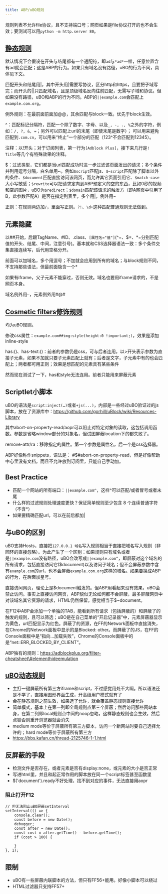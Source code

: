 ```yaml
---
title: ABP/uBO规则
---
```


规则列表不允许file协议，且不支持端口号；网页如果是file协议打开的也不会生效；要测试可以用`python -m http.server 80`。

[静态规则](https://help.eyeo.com/en/adblockplus/how-to-write-filters)
---------------------------------------------------------------------

默认情况下会假设在开头与结尾都有一个通配符，即`ad`与`*ad*`一样，任意位置含有ad就会匹配；这是ABP的行为。如果只有域名没有路径，uBO的行为不同，具体见下文。

匹配开头和结尾用|，其中开头用|需要写协议，区分http和https，且要把子域写完；而开头的||只匹配域名，且是顶级域名反向往前匹配，无需写子域和协议。但如果没有路径，uBO和ABP的行为不同。ABP的`||example.com`会匹配上`example.com.org`。

例外规则：在最前面前面加@@，其余匹配与block一致。优先于block生效。

\^：匹配标记分隔符，匹配一个除了数字、字母、以及`_, -, ., %`之外的字符，例如：`/, ?, &, =`；另外可以匹配上url的末尾（即使末尾是数字）；
可以用来避免匹配到`.com.cn`，可以用来“终止”一个部分的匹配（123\^不会匹配到12345）。

注释：以!开头；对于订阅列表，第一行为`[Adblock Plus]`，接下来几行是`! Title`等几个有特殊效果的注释。

\$：过滤类型，它们都是当url匹配成功时进一步过滤该页面发出的请求；多个条件并列用逗号分隔，白名单用\~。例如`$script`匹配js、`$~script`匹配除了脚本以外的条件、`$document`匹配直接访问该网页，而允许其它页面引用它、`$match-case`大小写敏感；`$rewrite`可以把请求定向到ABP预定义的空的东西，比如0秒的视频和空的图片，uBO为`$redirect`；`$domain`匹配该请求的触发方（即A网页中引用了B，此参数匹配A）是否在指定列表里，多个用|，例外用\~

正则：在规则两边加`/`，里面写正则。`?!`、`\d+`这种匹配普通规则无法做到。

元素隐藏
--------

以\#\#开始，后跟TagName、\#ID、.class、`[属性名="值"]`(\^=、\$=、\*=分别匹配值的开头、结尾、中间，注意引号)。基本就和CSS选择器语法一致：多个条件交集直接连续写，后代用空格分开。

前面可以加域名，多个用逗号；不加就会应用到所有的域名；与block规则不同，不支持那些语法，但最前面隐含一个\*

如果有iframe，父子元素不能穿过，否则无效。域名也要用iframe请求的，不是网页本身。

域名例外用`~`，元素例外用\#@\#

[Cosmetic filters修饰规则](https://github.com/fang5566/uBlock/wiki/%E8%BF%87%E7%A8%8B%E5%BC%8F%E4%BF%AE%E9%A5%B0%E8%A7%84%E5%88%99)
-----------------------------------------------------------------------------------------------------------------------------------

均为uBO规则。

修改css属性：`example.com##img:style(height:0 !important;)`，效果是添加inline-style

has:()、has-text:()：前者的参数仍是css，可与后者连用，以\>开头表示参数为直接子元素，如果不加就只要子元素匹配上就有；后者是文字，子元素中有的也会匹配上；两者都可用正则；效果是想匹配的元素具有某些条件

然而现在测试了一下，has和style无法连用。前者只能用来屏蔽元素

Scriptlet小脚本
---------------

uBO的语法是`script:inject(…)`或者`+js(...)`，内部是一些经过uBO验证过的js脚本，放在了资源库中：https://github.com/gorhill/uBlock/wiki/Resources-Library

其中abort-on-property-read/aopr可以阻止对特定对象的读取，这包括调用函数。参数是省略window部分的对象名，但试图屏蔽location下的都失败了。

remove-attr/ra：移除指定的属性。第一个参数是属性名，后一个是css选择器。

ABP好像称作snippets，语法是： \#\$\#abort-on-property-read，但是好像帮助中心里没有文档。而且不允许放到订阅里，只能自己手动加。

Best Practice
-------------

* 匹配一个网站的所有端口：`||example.com^`，这样\^可以匹配/或者冒号或者末尾
* 什么样的过滤规则处理速度更快？保证简单规则至少包含 8 个连续普通字符（不含\*）
* 如果要精确匹配url，可以在前后都加|

与uBO的区别
-----------

uBO支持Hosts，直接把`127.0.0.1 域名`写入规则相当于直接把域名写入规则（非回环的直接忽略）。为此产生了一个区别：如果规则只有域名或者是`||example.com`没有路径，uBO会改写成`||example.com^`，即屏蔽对这个域名的所有请求，包括直接访问它(\$document)以及访问子域名；但不会屏蔽参数中含有`example.com`的url，也不会屏蔽`example.com.org`这样的域名。如果要换成ABP的行为，在后面加星号。

直接访问网页，理论上是\$document触发的。但ABP用看起来没有效果，uBO会禁止访问。事实上直接访问网页，ABP貌似无论如何都不会屏蔽，最多屏蔽网页中对该域名其它资源的请求，HTML仍然保留。感觉相当于\$\~document。

在F12中ABP会添加一个单独的TAB，能看到所有请求（包括屏蔽的）和屏蔽了的触发的规则，且可以筛选；uBO是在自己菜单的“开启记录器”中，元素屏蔽器显示为黄色，url匹配显示为红色。屏蔽了的资源，在FF的Network面板中直接消失，在Chrome的Network面板中显示的是Blocked: other。而屏蔽了的JS，在FF的Console面板中是“指向...加载失败”，Chrome的Console面板中的是“net::ERR_BLOCKED_BY_CLIENT”。

ABP独有的规则：https://adblockplus.org/filter-cheatsheet\#elementhideemulation

[uBO动态规则](https://github.com/fang5566/uBlock/wiki/动态过滤：轻松减少隐私暴露)
---------------------------------------------------------------------------------

* 主打一键屏蔽所有第三方iframe和script，不过感觉用处不大啊。所以语法还是不学了，直接用图形界面生成，开高级用户模式就有了
* 会在静态规则之前生效，如果选了允许，就会覆盖静态规则直接允许
* 简单模式，基本上在第一列即全局规则点第三个屏蔽；然后访问那些网站本身，在第二列即local规则点中间的noop忽略，这样静态规则也会生效，然后点锁否则重开浏览器就会消失
* medium mode等价于屏蔽所有第三方脚本，访问一个新网站时要自己选择允许的；hard mode等价于屏蔽所有第三方
* https://bbs.kafan.cn/thread-2125746-1-1.html

反屏蔽的手段
------------

* 检测文件是否存在，或者元素是否有display:none，或元素的大小是否正常
* 写进html里，并且和起正常作用的脚本放在同一个script标签甚至函数里
* \$('document').ready不好处理，找不到对应的事件，无法直接用aopr

### 阻止打开F12

```
// 但无法阻止uBO屏蔽setInterval
setInterval(() => {
    console.clear();
    const before = new Date();
    debugger;
    const after = new Date();
    const cost = after.getTime() - before.getTime();
    if (cost > 100) {

    }
}, 1);
```

限制
----

* uBO有一些屏蔽内联脚本的方法，但只有FF56+能用。好像小脚本可以绕过
* HTML过滤器只支持FF57+


